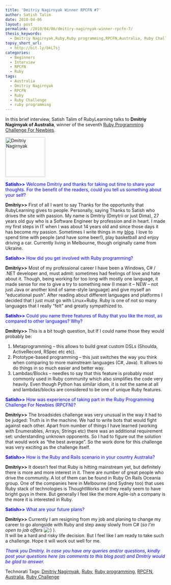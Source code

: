 ```yaml
---
title: 'Dmitriy Nagirnyak Winner RPCFN #7'
author: Satish Talim
date: 2010-04-06
layout: post
permalink: /2010/04/06/dmitiry-nagirnyak-winner-rpcfn-7/
thesis_keywords:
  - Dmitriy Nagirnyak,Ruby,Ruby programming,RPCFN,Australia, Ruby Challenge
topsy_short_url:
  - http://bit.ly/bkL7sj
categories:
  - Beginners
  - Interview
  - RPCFN
  - Ruby
tags:
  - Australia
  - Dmitriy Nagirnyak
  - RPCFN
  - Ruby
  - Ruby Challenge
  - ruby programming
---
```

<div>
  <p class="alert">
    In this brief interview, Satish Talim of RubyLearning talks to <b>Dmitriy Nagirnyak of Australia</b>, winner of the seventh <a href="http://rubylearning.com/blog/2010/02/23/rpcfn-broadsides-7/">Ruby Programming Challenge For Newbies</a>.
  </p>
  
  <p>
    <img class="alignright" title="Dmitriy Nagirnyak" src="http://www.rubylearning.com/images/DmitiryNagirnyak.jpg" alt="Dmitriy Nagirnyak" width="125" height="125" />
  </p>
  
  <p>
    <span style="color:#0000FF;"><strong>Satish>></strong> Welcome Dmitriy and thanks for taking out time to share your thoughts. For the benefit of the readers, could you tell us something about your self?</span>
  </p>
  
  <p>
    <strong>Dmitriy>></strong> First of all I want to say Thanks for the opportunity that RubyLearning gives to people. Personally, saying Thanks to Satish who drives the site with passion. My name is Dmitriy (Dmytrii or just Dima), 27 years old guy who is a Software Engineer by profession and in heart. I made my first steps in IT when I was about 14 years old and since those days it has become my passion. Sometimes I write things in my <a href="http://dnagir.blogspot.com/">blog</a>. I love to spend time with people (and have some beer!), play basketball and enjoy driving a car. Currently living in Melbourne, though originally came from Ukraine.
  </p>
  
  <p>
    <span style="color:#0000FF;"><strong>Satish>></strong> How did you get involved with Ruby programming?</span>
  </p>
  
  <p>
    <strong>Dmitriy>></strong> Most of my professional career I have been a Windows, C# / .NET developer and, must admit: sometimes had feelings of love and hate about it. Though, being working for too long with mostly one language, it made sense for me to give a try to something new (I mean it &#8211; NEW &#8211; not just Java or another kind of same-style language) and give myself an &#8220;educational push&#8221;. After reading about different languages and platforms I decided that I just must go with Linux+Ruby. Ruby is one of not so many languages that I really &#8220;felt&#8221; and greatly sympathized to.
  </p>
  
  <p>
    <span style="color:#0000FF;"><strong>Satish>></strong> Could you name three features of Ruby that you like the most, as compared to other languages? Why?</span>
  </p>
  
  <p>
    <strong>Dmitriy>></strong> This is a bit tough question, but If I could name those they would probably be:
  </p>
  
  <ol>
    <li>
      Metaprogramming &#8211; this allows to build great custom DSLs (Shoulda, ActiveRecord, RSpec etc etc).
    </li>
    <li>
      Prototype-based programming &#8211; this just switches the way you think when comparing to more mainstream languages (C#, Java). It allows to do things in so much easier and better way.
    </li>
    <li>
      Lambdas/Blocks &#8211; needles to say that this feature is probably most commonly used in Ruby community which also simplifies the code very heavily. Even though Python has similar idiom, it is not the same at all and lambdas/blocks are considered to be one of unique Ruby features.
    </li>
  </ol>
  
  <p>
    <span style="color:#0000FF;"><strong>Satish>></strong> How was experience of taking part in the Ruby Programming Challenge For Newbies (RPCFN)?</span>
  </p>
  
  <p>
    <strong>Dmitriy>></strong> The broadsides challenge was very unusual in the way it had to be judged: Truth is in the machine. We had to write bots that would fight against each other. Apart from number of things I have learned (working with Enumerables, Arrays, Strings etc) there was an additional requirement set: understanding unknown opponents. So I had to figure out the solution that would work as &#8220;the best average&#8221;. So the work done for this challenge was very exciting as the challenge itself.
  </p>
  
  <p>
    <span style="color:#0000FF;"><strong>Satish>></strong> How is the Ruby and Rails scenario in your country Australia?</span>
  </p>
  
  <p>
    <strong>Dmitriy>></strong> It doesn&#8217;t feel that Ruby is hitting mainstream yet, but definitely there is more and more interest in it. There are number of great people who drive the community. A lot of them can be found in Ruby On Rails Oceania group. One of the companies here in Melbourne (and Sydney too) that uses Ruby stack of technologies is ThoughtWorks and they really seem to have bright guys in there. But generally I feel like the more Agile-ish a company is the more it is interested in Ruby.
  </p>
  
  <p>
    <span style="color:#0000FF;"><strong>Satish>></strong> What are your future plans?</span>
  </p>
  
  <p>
    <strong>Dmitriy>></strong> Currently I am resigning from my job and planing to change my career to go alongside with Ruby and step away slowly from C# (<em>so I&#8217;m open to job offers</em> <img src="http://rubylearning.com/blog/wp-includes/images/smilies/icon_smile.gif" alt=":)" class="wp-smiley" /> ).<br /> It will be a hard and risky life decision. But I feel like I am ready to take such a challenge. Hope it will work out well for me.
  </p>
  
  <p>
    <span style="color:#0000FF;"><em>Thank you Dmitriy. In case you have any queries and/or questions, kindly post your questions here (as comments to this blog post) and Dmitriy would be glad to answer.</em></span>
  </p>
</div>

Technorati Tags: <a href="http://technorati.com/tag/Dmitriy+Nagirnyak" rel="tag">Dmitriy Nagirnyak</a>, <a href="http://technorati.com/tag/Ruby" rel="tag">Ruby</a>, <a href="http://technorati.com/tag/Ruby+programming" rel="tag">Ruby programming</a>, <a href="http://technorati.com/tag/RPCFN" rel="tag">RPCFN</a>, <a href="http://technorati.com/tag/Australia" rel="tag">Australia</a>, <a href="http://technorati.com/tag/Ruby+Challenge" rel="tag"> Ruby Challenge</a>
